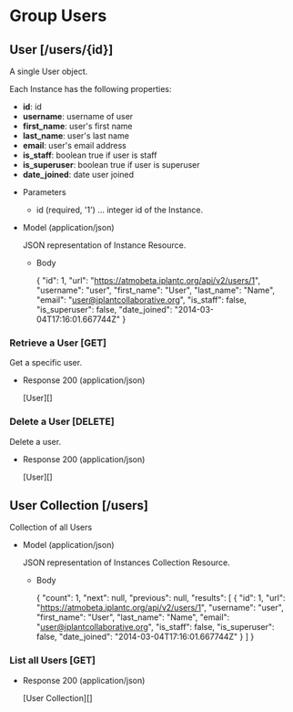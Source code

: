 # Group Users

## User [/users/{id}]
A single User object.

Each Instance has the following properties:

- **id**: id
- **username**: username of user
- **first_name**: user's first name
- **last_name**: user's last name
- **email**: user's email address
- **is_staff**: boolean true if user is staff
- **is_superuser**: boolean true if user is superuser
- **date_joined**: date user joined

+ Parameters
    + id (required, '1') ... integer id of the Instance.
    
+ Model (application/json)

    JSON representation of Instance Resource.

    + Body

      {
        "id": 1,
        "url": "https://atmobeta.iplantc.org/api/v2/users/1",
        "username": "user",
        "first_name": "User",
        "last_name": "Name",
        "email": "user@iplantcollaborative.org",
        "is_staff": false,
        "is_superuser": false,
        "date_joined": "2014-03-04T17:16:01.667744Z"
      }

### Retrieve a User [GET]
Get a specific user.

+ Response 200 (application/json)

    [User][]
    
### Delete a User [DELETE]
Delete a user.

+ Response 200 (application/json)

    [User][]


## User Collection [/users]
Collection of all Users
    
+ Model (application/json)

    JSON representation of Instances Collection Resource.

    + Body

        {
            "count": 1,
            "next": null,
            "previous": null,
            "results": [
                {
                  "id": 1,
                  "url": "https://atmobeta.iplantc.org/api/v2/users/1",
                  "username": "user",
                  "first_name": "User",
                  "last_name": "Name",
                  "email": "user@iplantcollaborative.org",
                  "is_staff": false,
                  "is_superuser": false,
                  "date_joined": "2014-03-04T17:16:01.667744Z"
                }
            ]
        }
    
### List all Users [GET]

+ Response 200 (application/json)

    [User Collection][]
